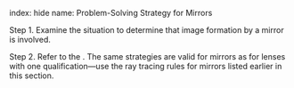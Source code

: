 index: hide
name: Problem-Solving Strategy for Mirrors

Step 1. Examine the situation to determine that image formation by a mirror is involved.

Step 2. Refer to the . The same strategies are valid for mirrors as for lenses with one qualification—use the ray tracing rules for mirrors listed earlier in this section.

